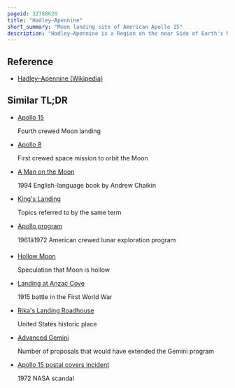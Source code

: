 ```yaml
---
pageid: 32788620
title: "Hadley–Apennine"
short_summary: "Moon landing site of American Apollo 15"
description: "Hadley–Apennine is a Region on the near Side of Earth's Moon that served as the Landing Site for the American Apollo 15 Mission, the fourth crewed landing on the Moon and the first of the 'J-Missions', in July 1971. The Site is located on the eastern Edge of Mare Imbrium on a lava Plain known as Palus Putredinis. Hadley–Apennine is bordered by the Montes Apenninus, a Mountain Range, and Hadley Rille, a Meandering Channel, on the East and West, respectively."
---
```


## Reference

- [Hadley–Apennine (Wikipedia)](https://en.wikipedia.org/?curid=32788620)

## Similar TL;DR

- [Apollo 15](/tldr/en/apollo-15)

  Fourth crewed Moon landing

- [Apollo 8](/tldr/en/apollo-8)

  First crewed space mission to orbit the Moon

- [A Man on the Moon](/tldr/en/a-man-on-the-moon)

  1994 English-language book by Andrew Chaikin

- [King's Landing](/tldr/en/kings-landing)

  Topics referred to by the same term

- [Apollo program](/tldr/en/apollo-program)

  1961â1972 American crewed lunar exploration program

- [Hollow Moon](/tldr/en/hollow-moon)

  Speculation that Moon is hollow

- [Landing at Anzac Cove](/tldr/en/landing-at-anzac-cove)

  1915 battle in the First World War

- [Rika's Landing Roadhouse](/tldr/en/rikas-landing-roadhouse)

  United States historic place

- [Advanced Gemini](/tldr/en/advanced-gemini)

  Number of proposals that would have extended the Gemini program

- [Apollo 15 postal covers incident](/tldr/en/apollo-15-postal-covers-incident)

  1972 NASA scandal
